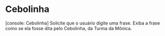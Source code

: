 # Cebolinha
[console: Cebolinha] Solicite que o usuário digite uma frase. Exiba a frase como se ela fosse dita pelo Cebolinha, da Turma da Mônica.
